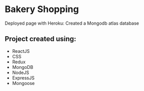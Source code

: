 # Bakery Shopping

Deployed page with Heroku:
Created a Mongodb atlas database

## Project created using:

- ReactJS
- CSS
- Redux
- MongoDB
- NodeJS
- ExpressJS
- Mongoose
